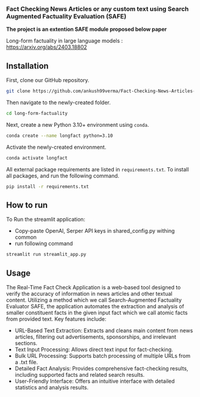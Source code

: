### **Fact Checking News Articles or any custom text using Search Augmented Factuality Evaluation (SAFE)**
**The project is an extention SAFE module proposed below paper**

Long-form factuality in large language models : https://arxiv.org/abs/2403.18802

## Installation

First, clone our GitHub repository.

```bash
git clone https://github.com/ankush99verma/Fact-Checking-News-Articles-Using-Search-Augmented-Factuality-Evaluation.git
```

Then navigate to the newly-created folder.
```bash
cd long-form-factuality
```

Next, create a new Python 3.10+ environment using `conda`.

```bash
conda create --name longfact python=3.10
```

Activate the newly-created environment.

```bash
conda activate longfact
```

All external package requirements are listed in `requirements.txt`.
To install all packages, and run the following command.

```bash
pip install -r requirements.txt
```

## How to run
To Run the streamlit application:

- Copy-paste OpenAI, Serper API keys in shared_config.py withing common
- run following command 

```bash
streamlit run streamlit_app.py
```

## Usage

The Real-Time Fact Check Application is a web-based tool designed to verify the accuracy of information in news articles and other textual content. Utilizing a method which we call Search-Augmented Factuality Evaluator SAFE, the application automates the extraction and analysis of smaller constituent facts in the given input fact which we call atomic facts from provided text.
Key features include:
- URL-Based Text Extraction: Extracts and cleans main content from news articles, filtering out advertisements, sponsorships, and irrelevant sections.
- Text Input Processing: Allows direct text input for fact-checking.
- Bulk URL Processing: Supports batch processing of multiple URLs from a .txt file.
- Detailed Fact Analysis: Provides comprehensive fact-checking results, including supported facts and related search results.
- User-Friendly Interface: Offers an intuitive interface with detailed statistics and analysis results.
